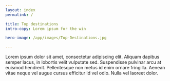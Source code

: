 ```yaml
---
layout: index
permalink: /

title: Top destinations
intro-copy: Lorem ipsum for the win

hero-image: /app/images/Top-Destinations.jpg

---
```


Lorem ipsum dolor sit amet, consectetur adipiscing elit. Aliquam dapibus semper lacus, in lobortis velit vulputate sed. Suspendisse pulvinar arcu at euismod hendrerit. Pellentesque non metus id enim ornare fringilla. Aenean vitae neque vel augue cursus efficitur id vel odio. Nulla vel laoreet dolor. 
